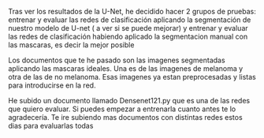 Tras ver los resultados de la U-Net, he decidido hacer 2 grupos de pruebas: entrenar y evaluar las redes de clasificación aplicando la segmentación de nuestro modelo de U-net ( a ver si se puede mejorar) y entrenar y evaluar las redes de clasificación habiendo aplicado la segmentacion manual con las mascaras, es decir la mejor posible

Los documentos que te he pasado son las imagenes segmentadas aplicando las mascaras ideales. Una es de las imagenes de melanoma y otra de las de no melanoma. Esas imagenes ya estan preprocesadas y listas para introducirse en la red.

He subido un documento llamado Densenet121.py que es una de las redes que quiero evaluar. Si puedes empezar a entrenarla cuanto antes te lo agradecería. Te ire subiendo mas documentos con distintas redes estos dias para evaluarlas todas
